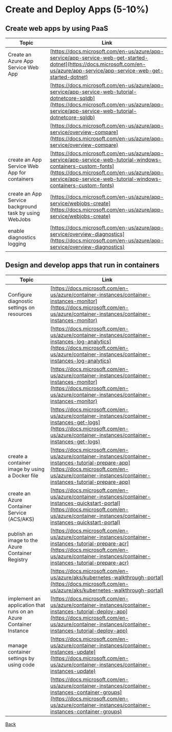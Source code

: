 # Create and Deploy Apps (5-10%)

## Create web apps by using PaaS


| Topic | Link |
| --- | --- |
| Create an Azure App Service Web App | [https://docs.microsoft.com/en-us/azure/app-service/app-service-web-get-started-dotnet](https://docs.microsoft.com/en-us/azure/app-service/app-service-web-get-started-dotnet) |
|   | [https://docs.microsoft.com/en-us/azure/app-service/app-service-web-tutorial-dotnetcore-sqldb](https://docs.microsoft.com/en-us/azure/app-service/app-service-web-tutorial-dotnetcore-sqldb) |
|   | [https://docs.microsoft.com/en-us/azure/app-service/overview-compare](https://docs.microsoft.com/en-us/azure/app-service/overview-compare) |
| create an App Service Web App for containers | [https://docs.microsoft.com/en-us/azure/app-service/app-service-web-tutorial-windows-containers-custom-fonts](https://docs.microsoft.com/en-us/azure/app-service/app-service-web-tutorial-windows-containers-custom-fonts) |
| create an App Service background task by using WebJobs | [https://docs.microsoft.com/en-us/azure/app-service/webjobs-create](https://docs.microsoft.com/en-us/azure/app-service/webjobs-create) |
| enable diagnostics logging | [https://docs.microsoft.com/en-us/azure/app-service/overview-diagnostics](https://docs.microsoft.com/en-us/azure/app-service/overview-diagnostics) |

## Design and develop apps that run in containers

| Topic | Link |
| --- | --- |
| Configure diagnostic settings on resources | [https://docs.microsoft.com/en-us/azure/container-instances/container-instances-monitor](https://docs.microsoft.com/en-us/azure/container-instances/container-instances-monitor) |
|   | [https://docs.microsoft.com/en-us/azure/container-instances/container-instances-log-analytics](https://docs.microsoft.com/en-us/azure/container-instances/container-instances-log-analytics) |
|   | [https://docs.microsoft.com/en-us/azure/container-instances/container-instances-monitor](https://docs.microsoft.com/en-us/azure/container-instances/container-instances-monitor) |
|   | [https://docs.microsoft.com/en-us/azure/container-instances/container-instances-get-logs](https://docs.microsoft.com/en-us/azure/container-instances/container-instances-get-logs) |
| create a container image by using a Docker file | [https://docs.microsoft.com/en-us/azure/container-instances/container-instances-tutorial-prepare-app](https://docs.microsoft.com/en-us/azure/container-instances/container-instances-tutorial-prepare-app) |
| create an Azure Container Service (ACS/AKS) | [https://docs.microsoft.com/en-us/azure/container-instances/container-instances-quickstart-portal](https://docs.microsoft.com/en-us/azure/container-instances/container-instances-quickstart-portal) |
| publish an image to the Azure Container Registry | [https://docs.microsoft.com/en-us/azure/container-instances/container-instances-tutorial-prepare-acr](https://docs.microsoft.com/en-us/azure/container-instances/container-instances-tutorial-prepare-acr) |
|   | [https://docs.microsoft.com/en-us/azure/aks/kubernetes-walkthrough-portal](https://docs.microsoft.com/en-us/azure/aks/kubernetes-walkthrough-portal) |
| implement an application that runs on an Azure Container Instance | [https://docs.microsoft.com/en-us/azure/container-instances/container-instances-tutorial-deploy-app](https://docs.microsoft.com/en-us/azure/container-instances/container-instances-tutorial-deploy-app) |
| manage container settings by using code | [https://docs.microsoft.com/en-us/azure/container-instances/container-instances-update](https://docs.microsoft.com/en-us/azure/container-instances/container-instances-update) |
|   | [https://docs.microsoft.com/en-us/azure/container-instances/container-instances-container-groups](https://docs.microsoft.com/en-us/azure/container-instances/container-instances-container-groups) |

[Back](index.md)